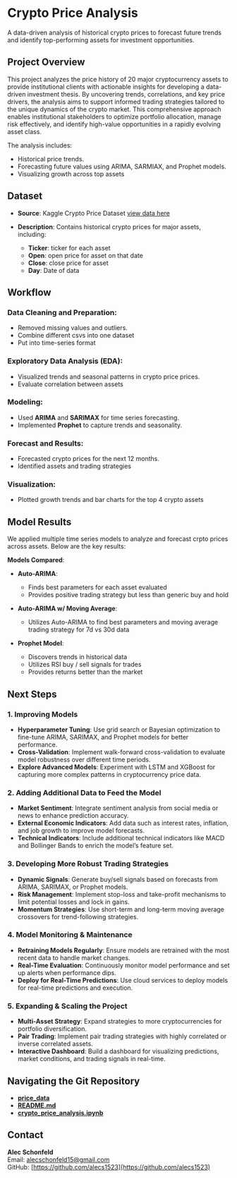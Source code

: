 # Crypto Price Analysis


A data-driven analysis of historical crypto prices to forecast future trends and identify top-performing assets for investment opportunities.

## Project Overview

This project analyzes the price history of 20 major cryptocurrency assets to provide institutional clients with actionable insights for developing a data-driven investment thesis. By uncovering trends, correlations, and key price drivers, the analysis aims to support informed trading strategies tailored to the unique dynamics of the crypto market. This comprehensive approach enables institutional stakeholders to optimize portfolio allocation, manage risk effectively, and identify high-value opportunities in a rapidly evolving asset class.

The analysis includes:
- Historical price trends.
- Forecasting future values using ARIMA, SARMIAX, and Prophet models.
- Visualizing growth across top assets

## Dataset

- **Source**: Kaggle Crypto Price Dataset  [view data here](https://www.kaggle.com/datasets/svaningelgem/crypto-currencies-daily-prices?resource=download&select=XRP.csv)

- **Description**: Contains historical crypto prices for major assets, including:
  - **Ticker**: ticker for each asset
  - **Open**: open price for asset on that date
  - **Close**: close price for asset
  - **Day**: Date of data

## Workflow

### Data Cleaning and Preparation:
- Removed missing values and outliers.
- Combine different csvs into one dataset 
- Put into time-series format

### Exploratory Data Analysis (EDA):
- Visualized trends and seasonal patterns in crypto price prices.
- Evaluate correlation between assets 

### Modeling:
- Used **ARIMA** and **SARIMAX** for time series forecasting.
- Implemented **Prophet** to capture trends and seasonality.

### Forecast and Results:
- Forecasted crypto prices for the next 12 months.
- Identified assets and trading strategies 

### Visualization:
- Plotted growth trends and bar charts for the top 4 crypto assets 

## Model Results

We applied multiple time series models to analyze and forecast crpto prices across assets. Below are the key results:

**Models Compared**:
- **Auto-ARIMA**:  
  - Finds best parameters for each asset evaluated
  - Provides positive trading strategy but less than generic buy and hold

- **Auto-ARIMA w/ Moving Average**:  
  - Utilizes Auto-ARIMA to find best parameters and moving average trading strategy for 7d vs 30d data

- **Prophet Model**:  
  - Discovers trends in historical data
  - Utilizes RSI buy / sell signals for trades 
  - Provides returns better than the market 



## Next Steps

### 1. **Improving Models**
- **Hyperparameter Tuning**: Use grid search or Bayesian optimization to fine-tune ARIMA, SARIMAX, and Prophet models for better performance.
- **Cross-Validation**: Implement walk-forward cross-validation to evaluate model robustness over different time periods.
- **Explore Advanced Models**: Experiment with LSTM and XGBoost for capturing more complex patterns in cryptocurrency price data.

### 2. **Adding Additional Data to Feed the Model**
- **Market Sentiment**: Integrate sentiment analysis from social media or news to enhance prediction accuracy.
- **External Economic Indicators**: Add data such as interest rates, inflation, and job growth to improve model forecasts.
- **Technical Indicators**: Include additional technical indicators like MACD and Bollinger Bands to enrich the model’s feature set.

### 3. **Developing More Robust Trading Strategies**
- **Dynamic Signals**: Generate buy/sell signals based on forecasts from ARIMA, SARIMAX, or Prophet models.
- **Risk Management**: Implement stop-loss and take-profit mechanisms to limit potential losses and lock in gains.
- **Momentum Strategies**: Use short-term and long-term moving average crossovers for trend-following strategies.

### 4. **Model Monitoring & Maintenance**
- **Retraining Models Regularly**: Ensure models are retrained with the most recent data to handle market changes.
- **Real-Time Evaluation**: Continuously monitor model performance and set up alerts when performance dips.
- **Deploy for Real-Time Predictions**: Use cloud services to deploy models for real-time predictions and execution.

### 5. **Expanding & Scaling the Project**
- **Multi-Asset Strategy**: Expand strategies to more cryptocurrencies for portfolio diversification.
- **Pair Trading**: Implement pair trading strategies with highly correlated or inverse correlated assets.
- **Interactive Dashboard**: Build a dashboard for visualizing predictions, market conditions, and trading signals in real-time.


## Navigating the Git Repository
- [**price_data**](https://github.com/alecs1523/crypto_price_analysis/tree/main/price_data)
- [**README.md**](https://github.com/alecs1523/crypto_price_analysis/blob/main/README.md)
- [**crypto_price_analysis.ipynb**](https://github.com/alecs1523/crypto_price_analysis/blob/main/crypto_price_analysis.ipynb)


## Contact

**Alec Schonfeld**  
Email: [alecschonfeld15@gmail.com](mailto:alecschonfeld15@gmail.com)  
GitHub: [https://github.com/alecs1523](https://github.com/alecs1523)
